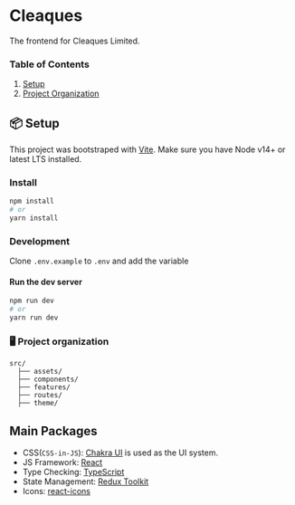 # Cleaques

The frontend for Cleaques Limited.

### Table of Contents

1. [Setup](#setup)
1. [Project Organization](#project-organization)

## 📦 Setup

This project was bootstraped with [Vite](https://vitejs.dev/).
Make sure you have Node v14+ or latest LTS installed.

### Install

```sh
npm install
# or
yarn install
```

### Development
Clone `.env.example` to `.env` and add the variable

#### Run the dev server
```sh
npm run dev
# or
yarn run dev
```

### 🖥️ Project organization

```
src/
  ├── assets/
  ├── components/
  ├── features/
  ├── routes/
  ├── theme/
```

## Main Packages

- CSS(`CSS-in-JS`): [Chakra UI](https://chakra-ui.com/) is used as the UI system.
- JS Framework: [React](https://reactjs.org/)
- Type Checking: [TypeScript](https://www.typescriptlang.org/)
- State Management: [Redux Toolkit](https://redux-toolkit.js.org/)
- Icons: [react-icons](https://react-icons.github.io/react-icons/)
